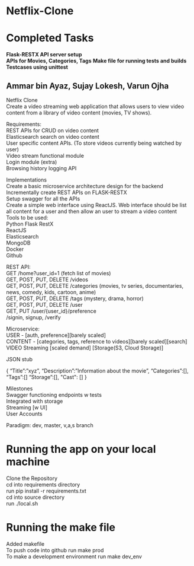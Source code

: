 # Netflix-Clone

# Completed Tasks
**Flask-RESTX API server setup**  
**APIs for Movies, Categories, Tags**
**Make file for running tests and builds**
**Testcases using unittest**

## Ammar bin Ayaz, Sujay Lokesh, Varun Ojha  


Netflix Clone  
Create a video streaming web application that allows users to view video content from a library of video content (movies, TV shows).  

Requirements:  
REST APIs for CRUD on video content  
Elasticsearch search on video content  
User specific content APIs. (To store videos currently being watched by user)  
Video stream functional module  
Login module (extra)  
Browsing history logging API  

Implementations  
Create a basic microservice architecture design for the backend  
Incrementally create REST APIs on FLASK-RESTX  
Setup swagger for all the APIs  
Create a simple web interface using ReactJS. Web interface should be list all content for a user and then allow an user to stream a video content  
Tools to be used:  
Python Flask RestX  
ReactJS  
Elasticsearch  
MongoDB  
Docker  
Github  

REST API:  
GET /home?user_id=1 (fetch list of movies)  
GET, POST, PUT, DELETE /videos  
GET, POST, PUT, DELETE /categories (movies, tv series, documentaries, news, comedy, kids, cartoon, anime)  
GET, POST, PUT, DELETE /tags (mystery, drama, horror)  
GET, POST, PUT, DELETE /user  
GET, PUT /user/{user_id}/preference  
/signin, signup, /verify  

Microservice:  
USER - [auth, preference][barely scaled]  
CONTENT - [categories, tags, reference to videos][barely scaled][search]  
VIDEO Streaming [scaled demand] [Storage(S3, Cloud Storage)]  

JSON stub   


{
“Title”:”xyz”,
“Description”:”Information about the movie”,
“Categories”:[],
“Tags”:[]
“Storage”:[],
"Cast": []
}

Milestones  
Swagger functioning endpoints w tests  
Integrated with storage  
Streaming [w UI]  
User Accounts  

Paradigm: dev, master, v,a,s branch

# Running the app on your local machine  
Clone the Repository  
cd into requirements directory  
run pip install -r requirements.txt  
cd into source directory  
run ./local.sh  

# Running the make file  
 Added makefile  
 To push code into github run make prod  
 To make a development environment run make dev_env  

